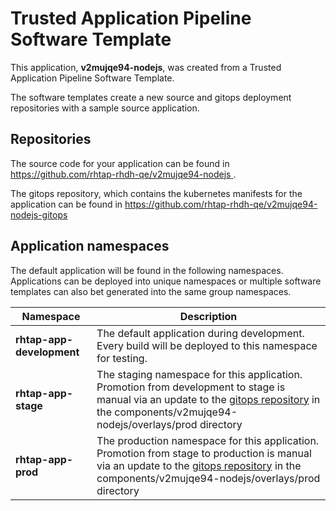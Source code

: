 # Trusted Application Pipeline Software Template

This application, **v2mujqe94-nodejs**, was created from a Trusted Application Pipeline Software Template.

The software templates create a new source and gitops deployment repositories with a sample source application. 

## Repositories

The source code for your application can be found in [https://github.com/rhtap-rhdh-qe/v2mujqe94-nodejs ](https://github.com/rhtap-rhdh-qe/v2mujqe94-nodejs ).
 
The gitops repository, which contains the kubernetes manifests for the application can be found in 
[https://github.com/rhtap-rhdh-qe/v2mujqe94-nodejs-gitops ](https://github.com/rhtap-rhdh-qe/v2mujqe94-nodejs-gitops ) 

## Application namespaces 

The default application will be found in the following namespaces. Applications can be deployed into unique namespaces or multiple software templates can also bet generated into the same group namespaces.  

|  Namespace   |  Description   |  
| -------- | -------- |   
| **rhtap-app-development** | The default application during development. Every build will be deployed to this namespace for testing. | 
| **rhtap-app-stage** | The staging namespace for this application. Promotion from development to stage is manual via an update to the [gitops repository](https://github.com/rhtap-rhdh-qe/v2mujqe94-nodejs-gitops ) in the components/v2mujqe94-nodejs/overlays/prod directory |  
| **rhtap-app-prod** | The production namespace for this application. Promotion from stage to production is manual via an update to the [gitops repository](https://github.com/rhtap-rhdh-qe/v2mujqe94-nodejs-gitops ) in the components/v2mujqe94-nodejs/overlays/prod directory | 